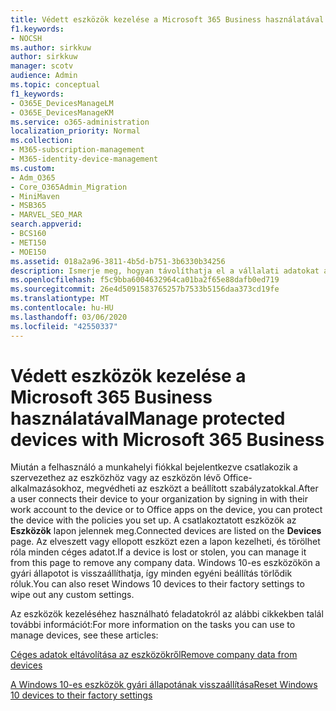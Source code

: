```yaml
---
title: Védett eszközök kezelése a Microsoft 365 Business használatával
f1.keywords:
- NOCSH
ms.author: sirkkuw
author: sirkkuw
manager: scotv
audience: Admin
ms.topic: conceptual
f1_keywords:
- O365E_DevicesManageLM
- O365E_DevicesManageKM
ms.service: o365-administration
localization_priority: Normal
ms.collection:
- M365-subscription-management
- M365-identity-device-management
ms.custom:
- Adm_O365
- Core_O365Admin_Migration
- MiniMaven
- MSB365
- MARVEL_SEO_MAR
search.appverid:
- BCS160
- MET150
- MOE150
ms.assetid: 018a2a96-3811-4b5d-b751-3b6330b34256
description: Ismerje meg, hogyan távolíthatja el a vállalati adatokat a védelmi szabályzatok on keresztül kezelt eszközökről, valamint állítsa vissza a Windows 10-es eszközöket a gyári beállításokra.
ms.openlocfilehash: f5c9bba6004632964ca01ba2f65e88dafb0ed719
ms.sourcegitcommit: 26e4d5091583765257b7533b5156daa373cd19fe
ms.translationtype: MT
ms.contentlocale: hu-HU
ms.lasthandoff: 03/06/2020
ms.locfileid: "42550337"
---
```

# <a name="manage-protected-devices-with-microsoft-365-business"></a><span data-ttu-id="78029-103">Védett eszközök kezelése a Microsoft 365 Business használatával</span><span class="sxs-lookup"><span data-stu-id="78029-103">Manage protected devices with Microsoft 365 Business</span></span>

<span data-ttu-id="78029-104">Miután a felhasználó a munkahelyi fiókkal bejelentkezve csatlakozik a szervezethez az eszközhöz vagy az eszközön lévő Office-alkalmazásokhoz, megvédheti az eszközt a beállított szabályzatokkal.</span><span class="sxs-lookup"><span data-stu-id="78029-104">After a user connects their device to your organization by signing in with their work account to the device or to Office apps on the device, you can protect the device with the policies you set up.</span></span> <span data-ttu-id="78029-105">A csatlakoztatott eszközök az **Eszközök** lapon jelennek meg.</span><span class="sxs-lookup"><span data-stu-id="78029-105">Connected devices are listed on the **Devices** page.</span></span> <span data-ttu-id="78029-106">Az elveszett vagy ellopott eszközt ezen a lapon kezelheti, és törölhet róla minden céges adatot.</span><span class="sxs-lookup"><span data-stu-id="78029-106">If a device is lost or stolen, you can manage it from this page to remove any company data.</span></span> <span data-ttu-id="78029-107">Windows 10-es eszközökön a gyári állapotot is visszaállíthatja, így minden egyéni beállítás törlődik róluk.</span><span class="sxs-lookup"><span data-stu-id="78029-107">You can also reset Windows 10 devices to their factory settings to wipe out any custom settings.</span></span> 

<span data-ttu-id="78029-108">Az eszközök kezeléséhez használható feladatokról az alábbi cikkekben talál további információt:</span><span class="sxs-lookup"><span data-stu-id="78029-108">For more information on the tasks you can use to manage devices, see these articles:</span></span> 
  
[<span data-ttu-id="78029-109">Céges adatok eltávolítása az eszközökről</span><span class="sxs-lookup"><span data-stu-id="78029-109">Remove company data from devices</span></span>](remove-company-data.md)
  
[<span data-ttu-id="78029-110">A Windows 10-es eszközök gyári állapotának visszaállítása</span><span class="sxs-lookup"><span data-stu-id="78029-110">Reset Windows 10 devices to their factory settings</span></span>](reset-devices-to-factory-settings.md)
  

